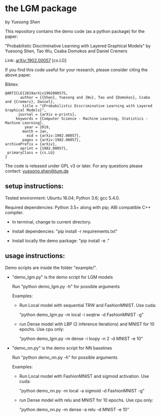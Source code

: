 # the LGM package

by _Yuesong Shen_

This repository contains the demo code (as a python package) for the paper:

"Probabilistic Discriminative Learning with Layered Graphical Models" by
Yuesong Shen, Tao Wu, Csaba Domokos and Daniel Cremers

Link: [arXiv:1902.00057](https://arxiv.org/abs/1902.00057) [cs.LG]

If you find this code useful for your research, please consider citing the
above paper.

Bibtex:
```
@ARTICLE{2019arXiv190200057S,
       author = {{Shen}, Yuesong and {Wu}, Tao and {Domokos}, Csaba and {Cremers}, Daniel},
        title = "{Probabilistic Discriminative Learning with Layered Graphical Models}",
      journal = {arXiv e-prints},
     keywords = {Computer Science - Machine Learning, Statistics - Machine Learning},
         year = 2019,
        month = Jan,
          eid = {arXiv:1902.00057},
        pages = {arXiv:1902.00057},
archivePrefix = {arXiv},
       eprint = {1902.00057},
 primaryClass = {cs.LG}
}
```

The code is released under GPL v3 or later. For any questions please contact:
yuesong.shen@tum.de

## setup instructions:

Tested environment: Ubuntu 16.04; Python 3.6; gcc 5.4.0.

Required dependencies: Python 3.5+ along with pip; ABI compatible C++ compiler.

- In terminal, change to current directory.

- Install dependencies: "pip install -r requirements.txt"

- Install locally the demo package: "pip install -e ."


## usage instructions:

Demo scripts are inside the folder "example/".

- "demo_lgm.py" is the demo script for LGM models

  Run "python demo_lgm.py -h" for possible arguments

  Examples:

  - Run Local model with sequential TRW and FashionMNIST. Use cuda:

    "python demo_lgm.py -m local -i seqtrw -d FashionMNIST -g"

  - run Dense model with LBP (2 inference iterations) and MNIST for 10 epochs.
    Use cpu only:

    "python demo_lgm.py -m dense -i loopy -n 2 -d MNIST -e 10"

- "demo_nn.py" is the demo script for NN baselines

  Run "python demo_nn.py -h" for possible arguments

  Examples:

  - Run Local model with FashionMNIST and sigmoid activation. Use cuda:

    "python demo_nn.py -m local -a sigmoid -d FashionMNIST -g"

  - run Dense model with relu and MNIST for 10 epochs. Use cpu only:

    "python demo_nn.py -m dense -a relu -d MNIST -e 10"
